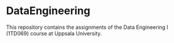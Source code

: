 # DataEngineering
This repository contains the assignments of the Data Engineering I (1TD069) course at Uppsala University.
